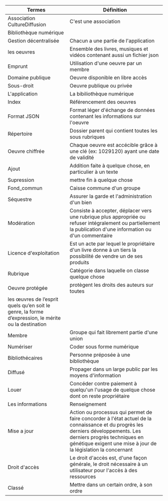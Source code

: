 | Termes  | Définition  |
|---|---|
| Association CultureDiffusion  | C'est une association   |
| Bibliothèque numérique |
| Gestion décentralisée  | Chacun a une partie de l'application  |
| les oeuvres | Ensemble des livres, musiques et vidéos contenant aussi un fichier json  |
| Emprunt | Utilisation d'une oeuvre par un membre  |
| Domaine publique  | Oeuvre disponible en libre accès  |
| Sous-droit  | Oeuvre publique ou privée  |
| L'application  | La bibiliothèque numérique  |
| Index  | Référencement des oeuvres  |
| Format JSON  | Format léger d'échange de données contenant les informations sur l'oeuvre |
| Répertoire  | Dossier parent qui contient toutes les sous rubriques  |
| Oeuvre chiffrée | Chaque oeuvre est accécible grâce à une clé (ex: 1029120) ayant une date de validité  |
| Ajout | Addition faite à quelque chose, en particulier à un texte |
| Supression  | mettre fin à quelque chose |
| Fond_commun  | Caisse commune d'un groupe |
| Séquestre  | Assurer la garde et l'administration d'un bien |
| Modération  | Consiste à accepter, déplacer vers une rubrique plus appropriée ou refuser intégralement ou partiellement la publication d'une information ou d'un commentaire  |
| Licence d'exploitation  | Est un acte par lequel le propriétaire d'un livre donne à un tiers la possibilité de vendre un de ses produits  |
| Rubrique | Catégorie dans laquelle on classe quelque chose  |
| Oeuvre protégée  | protègent les droits des auteurs sur toutes
les œuvres de l’esprit quels qu’en soit le genre, la forme d’expression, le mérite ou la destination  |
| Membre  | Groupe qui fait librement partie d'une union  |
| Numériser | Coder sous forme numérique  |
| Bibliothécaires  | Personne préposée à une bibliothèque  |
| Diffusé  | Propager dans un large public par les moyens d'information  |
| Louer  |  Concéder contre paiement à quelqu'un l'usage de quelque chose dont on reste propriétaire  |
| Les informations  |  Renseignement |
| Mise a jour   | Action ou processus qui permet de faire concorder à l'état actuel de la connaissance et du progrès les derniers développements. Les derniers progrès techniques en génétique exigent une mise à jour de la législation la concernant  |
| Droit d'accès  | Le droit d'accès est, d'une façon générale, le droit nécessaire à un utilisateur pour l'accès à des ressources  |
| Classé  | Mettre dans un certain ordre, à son ordre  |
